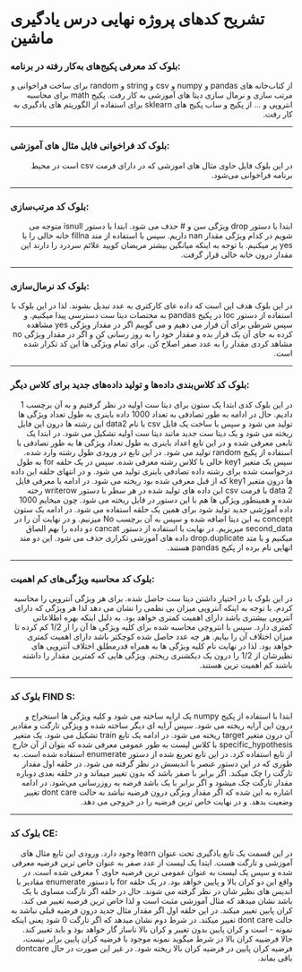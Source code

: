 # تشریح کدهای پروژه نهایی درس یادگیری ماشین

### بلوک کد معرفی پکیج‌های به‌کار رفته در برنامه:

<div dir="rtl">

 از کتاب‌خانه های pandas و numpy و csv و string و random برای ساخت فراخوانی و مرتب سازی و نرمال سازی  دیتا های آموزشی به کار رفت. پکیج math برای محاسبه انتروپی و ... از پکیج و ساب پکیج های sklearn برای استفاده از الگوریتم های یادگیری به کار رفت.
 
</div>

---------------------------------------------------------------------------
### بلوک کد فراخوانی فایل مثال های آموزشی:

<div dir="rtl">

در این بلوک فایل حاوی مثال های اموزشی که در دارای فرمت csv است در محیط برنامه فراخوانی می‌شود.
 
</div>

----------------------------------------------------------------------------
### بلوک کد مرتب‌سازی:

<div dir="rtl">

ابتدا با دستور drop ویژگی سن و # حذف می شود. ابتدا با دستور isnull متوجه می شویم در کدام ویژگی مقدار nan داریم.  سپس با استفاده از متد fillna  خانه خالی را با yes پر میکنیم. با توجه به اینکه میانگین بیشتر مریضان کویید علائم سردرد را دارند این مقدار درون خانه خالی قرار گرفت.
</div>

-------------------------------------------------------------------------------
### بلوک کد نرمال‌سازی:

<div dir="rtl">
در این بلوک هدف این است که داده عای کارکتری به عدد تبدیل بشوند. لذا در این بلوک با استفاده از دستور loc در پکیج pandas به مختصات دیتا ست دسترسی پیدا میکنیم. و سپس شرطی برای آن قرار می دهیم و می گوییم اگر در مقدار ویژگی yes مشاهده کرده به جای آن یک قرار بده و مقدار خود را به روز رسانی کن و اگر در مقدار ویژگی no مشاهد کردی مقدار را به عدد صفر اصلاح کن. برای تمام ویژگی ها این کد تکرار شده است.
</div>

---------------------------------------------------------------------------------
### بلوک کد کلاس‌بندی داده‌ها و تولید داده‌های جدید برای کلاس دیگر:

<div dir="rtl">
در این بلوک کدی ابتدا یک ستون برای دیتا ست اولیه در نظر گرفتیم و به آن برچسب 1 دادیم. حال در ادامه به طور تصادفی به تعداد 1000 داده باینری به طول تعداد ویژگی ها تولید می شود و سپس با ساخت یک فایل csv با نام data2 این رشته ها درون این فایل ریخته می شود و یک دیتا ست جدید مانند دیتا ست اولیه تشکیل می شود. در ابتدا یک تابعی معرفی شده و در این تابع  اعداد باینری به طول تعداد ویژگی ها به طور تصادفی با استفاده از پکیج random تولید می شود. در این تابع در ورودی طول رشته وارد شده. سپس یک متغیر key1 خالی با کلاس رشته معرفی شده. سپس در یک حلقه for به طول درخواست شده برای رشته داده تصادفی باینری تولید می شود. و در انتهای حلقه این داده ها درون متغیر key1 که از قبل معرفی شده بود ریخته می شود. در ادامه با معرفی فایل data 2 با فرمت csv  این داده های تولید شده در هر سطر با دستور writerow رخته شده و همینطور ویژگی ها هم با این دستور در فایل ریخته می ‌شود. چون میخایم 1000 داده آموژشی جدید تولید شود برای همین یک حلقه استفاده می شود. در ادامه یک ستون concept به این دیتا اضافه شده و سپس به آن برچسب No میزنیم. و در نهایت آن را در second_data میریزیم. در نهایت با استفاده از دستور cancat دو داده را بهم الصاق میکنیم و با متد drop.duplicate داده های آموزشی تکراری حذف می شود. این دو متد انهایی نام برده از پکیج pandas  هستند.

</div>

-----------------------------------------------------------------------------------
### بلوک کد محاسبه ویژگی‌های کم اهمیت:

<div dir="rtl">

 در این بلوک با در اختیار داشتن دیتا ست حاصل شده. برای هر ویژگی آنتروپی را محاسبه کردم. با توجه به اینکه آنتروپی میزان بی نظمی را نشان می دهد لذا هر ویژگی که دارای آنتروپی بیشتری باشد دارای اهمیت کمتری خواهد بود. به دلیل اینکه بهره اطلاعاتی کمتری دارد. سپس با انتروچی محاسبه شده برای کلیه ویژگی ها آن را از 1/2 کم کرده تا میزان اختلاف آن را بیایم. هر چه عدد حاصل شده کوچکتر باشد دارای اهمیت کمتری خواهد بود. لذا در نهایت نام کلیه ویژگی ها به همراه قدرمطلق اختلاف آنتروپی های نظیرشان از 1/2 را درون یک دیکشنری ریختم. ویژگی هایی که کمترین مقدار را داشته باشند کم اهمیت ترین هستند.

</div>

-------------------------------------------------------------------------------------
### بلوک کد FIND S:

<div dir="rtl">

 ابتدا با استفاده از پکیج numpy یک ارایه ساخته می شود و کلیه ویژگی ها استخراج و درون این آرایه ریخته می شود. سپس آرایه ای دیگر ساخته شده و ویژگی تارگت و مقادیر آن درون متغیر target ریخته می شود. در ادامه یک تابع train تشکیل می شود.  یک متغیر specific_hypothesis با کلاس لیست به طور عمومی معرفی شده که بتوان از آن خارج از تابع استفاده کرد.  در این تابع تعریغ شده از دستور enumerate استفاده شده است. به طوری که در این دستور  عنصر با اندیسش در نظر گرفته می شود. در حلقه اول مقدار تارگت را چک میکند. اگر برابر با صفر باشد که بدون تغییر میماند و در حلقه بعدی دوباره مقدار تارگت چک میشود و اگر برابر با یک باشد فرضه به روزرسانی می‌شود. در ادامه اشاره به این شده که اگر مقدار  ویژگی درون فرضیه نباشد به حالت dont care تغییر وضعیت بدهد.  و در نهایت خاص ترین فرضیه را در خروجی می دهد.

</div>

---------------------------------------------------------------------------------------
### بلوک کد CE:

<div dir="rtl">

در این قسمت یک تابع یاذگیری تحت عنوان learn وجود دارد.  ورودی این تابع مثال های آموزشی و  تارگت هست. ایتدا یک لیست از عدد صفر به عنوان خاص ترین فرضیه معرفی شده و سپس یک لیست به عنوان عمومی ترین فرضیه حاوی ؟ معرفی شده است. در واقع این دو کران بالا و پایین خواهد بود.  در یک حلقه for با دستور enumerate مقادیر با اندیس های نظیر شان در نظر گرفته می شوند. حال در حلقه اگر تارگت مساوی با یک باشد نشان میدهد که مثال آموزشی مثبت است و لذا خاص ترین فرضیه تغییر می کند. کران پایین تغییر میکند. در این حلقه اول اگر مقدار  مثال جدید درون فرضیه قبلی نباشد به حالت dont care تغییر میکند. در شرط دوم نشان میدهد که اگر تارگت 0 شود یعنی اینکه نمونه - است و کران پایین بدون تغییر و کران بالا ناساز گار خواهد بوذ و باید تغییر کند. حالا فرضییه کران بالا در شرط میگوید نمونه موجود با فرضیه کران پایین برابر نیست، فرضیه کران پایین در فرضیه کران بالا ریخته شود. در غیر این صورت در حال dontcare باقی بماند.

</div>

